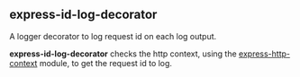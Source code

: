 ## express-id-log-decorator

A logger decorator to log request id on each log output.

**express-id-log-decorator** checks the http context, using the [express-http-context](https://www.npmjs.com/package/express-http-context) module, to get the request id to log.
 
